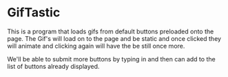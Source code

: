 # GifTastic

This is a program that loads gifs from default buttons preloaded onto the page. The Gif's will load on to the page and be static and once clicked they will animate and clicking again will have the be still once more. 

We'll be able to submit more buttons by typing in and then can add to the list of buttons already displayed. 

